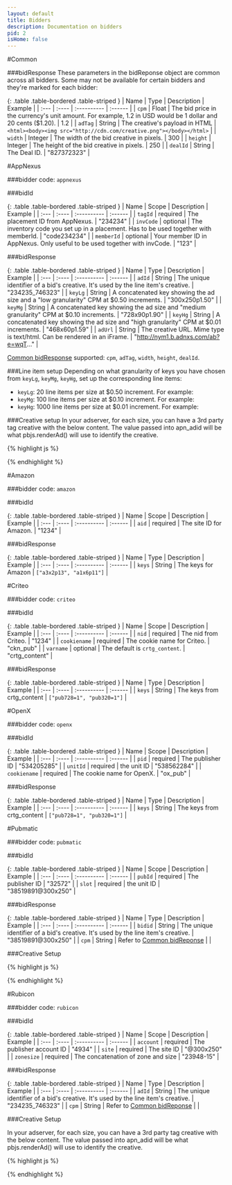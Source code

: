```yaml
---
layout: default
title: Bidders
description: Documentation on bidders
pid: 2
isHome: false
---
```


<div class="bs-docs-section" markdown="1">
#Common

<a name="common-bidresponse"></a>

###bidResponse
These parameters in the bidReponse object are common across all bidders. Some may not be available for certain bidders and they're marked for each bidder:

{: .table .table-bordered .table-striped }
| Name | Type | Description | Example |
| :--- | :---- | :---------- | :------ |
| `cpm` |	Float |	The bid price in the currency's unit amount. For example, 1.2 in USD would be 1 dollar and 20 cents ($1.20). |	1.2 |
| `adTag` | String | The creative's payload in HTML | `<html><body><img src="http://cdn.com/creative.png"></body></html>` |
| `width` |	Integer |	The width of the bid creative in pixels. |	300 |
| `height` |	Integer |	The height of the bid creative in pixels. |	250 |
| `dealId` |	String |	The Deal ID. |	"827372323" |

</div>

<div class="bs-docs-section" markdown="1">
#AppNexus

###bidder code: 
`appnexus`

###bidId

{: .table .table-bordered .table-striped }
| Name | Scope | Description | Example |
| :--- | :---- | :---------- | :------ |
| `tagId` | required | The placement ID from AppNexus. | "234234" |
| `invCode` | optional | The inventory code you set up in a placement. Has to be used together with memberId. | "code234234" |
| `memberId` | optional | Your member ID in AppNexus. Only useful to be used together with invCode. | "123" |

<a href="appnexus-bidresponse"></a>

###bidResponse

{: .table .table-bordered .table-striped }
| Name | Type | Description | Example |
| :--- | :---- | :---------- | :------ |
| `adId` |	String |	The unique identifier of a bid's creative. It's used by the line item's creative. |	"234235_746323" |
| `keyLg` |	String |	A concatenated key showing the ad size and a "low granularity" CPM at $0.50 increments. |	"300x250p1.50" |
| `keyMg` |	String |	A concatenated key showing the ad size and "medium granularity" CPM at $0.10 increments. |	"728x90p1.90" |
| `keyHg` |	String |	A concatenated key showing the ad size and "high granularity" CPM at $0.01 increments. |	"468x60p1.59" |
| `adUrl` |	String |	The creative URL. Mime type is text/html. Can be rendered in an iFrame. |	"http://nym1.b.adnxs.com/ab?e=wqT..." |

[Common bidResponse](#common-bidresponse) supported: `cpm`, `adTag`, `width`, `height`, `dealId`.


###Line item setup
Depending on what granularity of keys you have chosen from `keyLg`, `keyMg`, `keyHg`, set up the corresponding line items:

* `keyLg`: 20 line items per size at $0.50 increment. For example: 
* `keyMg`: 100 line items per size at $0.10 increment. For example: 
* `keyHg`: 1000 line items per size at $0.01 increment. For example: 

###Creative setup
In your adserver, for each size, you can have a 3rd party tag creative with the below content. The value passed into apn_adid will be what pbjs.renderAd() will use to identify the creative. 

{% highlight js %}
<script type="text/JavaScript">
    try{ window.top.pbjs.renderAd(document, '%%PATTERN:apn_adid%%'); } catch(e) {/*ignore*/}
</script>
{% endhighlight %}

</div>

<div class="bs-docs-section" markdown="1">
#Amazon

###bidder code: 
`amazon`

###bidId

{: .table .table-bordered .table-striped }
| Name | Scope | Description | Example |
| :--- | :---- | :---------- | :------ |
| `aid` | required | The site ID for Amazon. | "1234" |

###bidResponse

{: .table .table-bordered .table-striped }
| Name | Type | Description | Example |
| :--- | :---- | :---------- | :------ |
| `keys` | String | The keys for Amazon | `["a3x2p13", "a1x6p11"]` |


</div>

<div class="bs-docs-section" markdown="1">

#Criteo

###bidder code: 
`criteo`

###bidId

{: .table .table-bordered .table-striped }
| Name | Scope | Description | Example |
| :--- | :---- | :---------- | :------ |
| `nid` | required | The nid from Criteo. | "1234" |
| `cookiename` | required | The cookie name for Criteo. | "ckn_pub" |
| `varname` | optional | The default is `crtg_content`. | "crtg_content" |

###bidResponse

{: .table .table-bordered .table-striped }
| Name | Type | Description | Example |
| :--- | :---- | :---------- | :------ |
| `keys` | String | The keys from crtg_content | `["pub728=1", "pub320=1"]` |

</div>

<div class="bs-docs-section" markdown="1">

#OpenX

###bidder code: 
`openx`

###bidId

{: .table .table-bordered .table-striped }
| Name | Scope | Description | Example |
| :--- | :---- | :---------- | :------ |
| `pid` | required | The publisher ID | "534205285" |
| `unitId` | required | the unit ID | "538562284" |
| `cookiename` | required | The cookie name for OpenX. | "ox_pub" |

###bidResponse

{: .table .table-bordered .table-striped }
| Name | Type | Description | Example |
| :--- | :---- | :---------- | :------ |
| `keys` | String | The keys from crtg_content | `["pub728=1", "pub320=1"]` |


</div>

<div class="bs-docs-section" markdown="1">
#Pubmatic

###bidder code: 
`pubmatic`

###bidId

{: .table .table-bordered .table-striped }
| Name | Scope | Description | Example |
| :--- | :---- | :---------- | :------ |
| `pubId` | required | The publisher ID | "32572" |
| `slot` | required | the unit ID | "38519891@300x250" |

###bidResponse

{: .table .table-bordered .table-striped }
| Name | Type | Description | Example |
| :--- | :---- | :---------- | :------ |
| `bidid` | String | The unique identifier of a bid's creative. It's used by the line item's creative. | "38519891@300x250" |
| `cpm` | String | Refer to [Common bidReponse](#common-bidresponse) | |

###Creative Setup

{% highlight js %}
<script type="text/javascript">
if(!window.PubMaticGrouped){ document.write('<script type="text/javascript" src="'+ ( location.protocol === "https:" ? "https:" : "http:" ) +'//ads.pubmatic.com/AdServer/js/gshowad.js"><\/script>');}
</script>
<script type="text/javascript">
PubMaticGrouped.displayCreative("%%PATTERN:bidid%%");
</script>
{% endhighlight %}


</div>

<div class="bs-docs-section" markdown="1">
#Rubicon

###bidder code: 
`rubicon`

###bidId

{: .table .table-bordered .table-striped }
| Name | Scope | Description | Example |
| :--- | :---- | :---------- | :------ |
| `account` | required | The publisher account ID | "4934" |
| `site` | required | The site ID | "@300x250" |
| `zonesize` | required | The concatenation of zone and size | "23948-15" |

###bidResponse

{: .table .table-bordered .table-striped }
| Name | Type | Description | Example |
| :--- | :---- | :---------- | :------ |
| `adId` | String | The unique identifier of a bid's creative. It's used by the line item's creative. |	"234235_746323" |
| `cpm` | String | Refer to [Common bidReponse](#common-bidresponse) | |

###Creative Setup

In your adserver, for each size, you can have a 3rd party tag creative with the below content. The value passed into apn_adid will be what pbjs.renderAd() will use to identify the creative. 

{% highlight js %}
<script type="text/JavaScript">
    try{ window.top.pbjs.renderAd(document, '%%PATTERN:rb_adid%%'); } catch(e) {/*ignore*/}
</script>
{% endhighlight %}


</div>